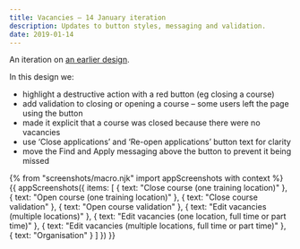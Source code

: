 ```yaml
---
title: Vacancies – 14 January iteration
description: Updates to button styles, messaging and validation.
date: 2019-01-14
---
```

An iteration on [an earlier design](/publish-teacher-training-courses/vacancies).

In this design we:

* highlight a destructive action with a red button (eg closing a course)
* add validation to closing or opening a course – some users left the page using the button
* made it explicit that a course was closed because there were no vacancies
* use ‘Close applications’ and ‘Re-open applications’ button text for clarity
* move the Find and Apply messaging above the button to prevent it being missed

{% from "screenshots/macro.njk" import appScreenshots with context %}
{{ appScreenshots({
  items: [
    { text: "Close course (one training location)" },
    { text: "Open course (one training location)" },
    { text: "Close course validation" },
    { text: "Open course validation" },
    { text: "Edit vacancies (multiple locations)" },
    { text: "Edit vacancies (one location, full time or part time)" },
    { text: "Edit vacancies (multiple locations, full time or part time)" },
    { text: "Organisation" }
  ]
}) }}
